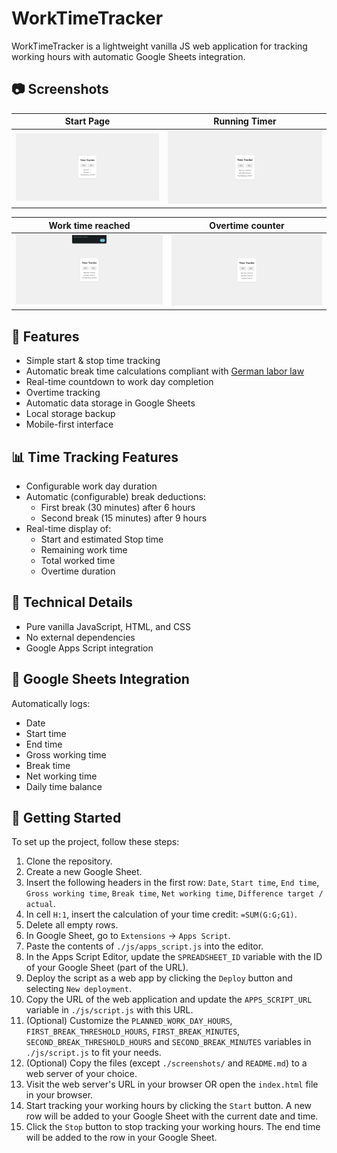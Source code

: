 # WorkTimeTracker

WorkTimeTracker is a lightweight vanilla JS web application for tracking working hours with automatic Google Sheets integration.

## 📷 Screenshots

| Start Page                         | Running Timer                              |
| ---------------------------------- | ------------------------------------------ |
| ![start view](./screenshots/1.png) | ![timer running view](./screenshots/2.png) |

| Work time reached                           | Overtime counter                         |
| ------------------------------------------- | ---------------------------------------- |
| ![work time fulfilled](./screenshots/3.png) | ![overtime tracker](./screenshots/4.png) |

## 🌟 Features

- Simple start & stop time tracking
- Automatic break time calculations compliant with [German labor law](https://www.gesetze-im-internet.de/arbzg/__4.html)
- Real-time countdown to work day completion
- Overtime tracking
- Automatic data storage in Google Sheets
- Local storage backup
- Mobile-first interface

## 📊 Time Tracking Features

- Configurable work day duration
- Automatic (configurable) break deductions:
  - First break (30 minutes) after 6 hours
  - Second break (15 minutes) after 9 hours
- Real-time display of:
  - Start and estimated Stop time
  - Remaining work time
  - Total worked time
  - Overtime duration

## 🔧 Technical Details

- Pure vanilla JavaScript, HTML, and CSS
- No external dependencies
- Google Apps Script integration

## 📝 Google Sheets Integration

Automatically logs:

- Date
- Start time
- End time
- Gross working time
- Break time
- Net working time
- Daily time balance

## 🚀 Getting Started

To set up the project, follow these steps:

1. Clone the repository.
2. Create a new Google Sheet.
3. Insert the following headers in the first row: `Date`, `Start time`, `End time`, `Gross working time`, `Break time`, `Net working time`, `Difference target / actual`.
4. In cell `H:1`, insert the calculation of your time credit: `=SUM(G:G;G1)`.
5. Delete all empty rows.
6. In Google Sheet, go to `Extensions` -> `Apps Script`.
7. Paste the contents of `./js/apps_script.js` into the editor.
8. In the Apps Script Editor, update the `SPREADSHEET_ID` variable with the ID of your Google Sheet (part of the URL).
9. Deploy the script as a web app by clicking the `Deploy` button and selecting `New deployment`.
10. Copy the URL of the web application and update the `APPS_SCRIPT_URL` variable in `./js/script.js` with this URL.
11. (Optional) Customize the `PLANNED_WORK_DAY_HOURS`, `FIRST_BREAK_THRESHOLD_HOURS`, `FIRST_BREAK_MINUTES`, `SECOND_BREAK_THRESHOLD_HOURS` and `SECOND_BREAK_MINUTES` variables in `./js/script.js` to fit your needs.
12. (Optional) Copy the files (except `./screenshots/` and `README.md`) to a web server of your choice.
13. Visit the web server's URL in your browser OR open the `index.html` file in your browser.
14. Start tracking your working hours by clicking the `Start` button. A new row will be added to your Google Sheet with the current date and time.
15. Click the `Stop` button to stop tracking your working hours. The end time will be added to the row in your Google Sheet.
